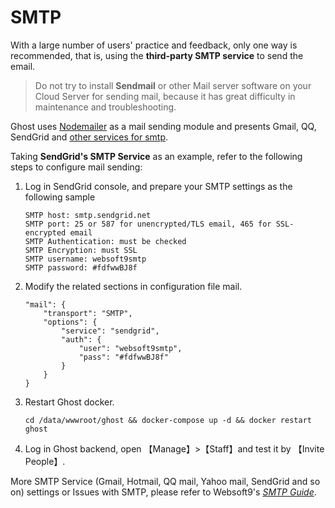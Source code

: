 # SMTP

With a large number of users' practice and feedback, only one way is recommended, that is, using the **third-party SMTP service** to send the email.

> Do not try to install **Sendmail** or other Mail server software on your Cloud Server for sending mail, because it has great difficulty in maintenance and troubleshooting.

Ghost uses [Nodemailer](https://github.com/nodemailer) as a mail sending module and presents Gmail, QQ, SendGrid and [other services for smtp](https://github.com/nodemailer/nodemailer/tree/0.7/#well-known-services-for-smtp).

Taking **SendGrid's SMTP Service** as an example, refer to the following steps to configure mail sending:

1. Log in SendGrid console, and prepare your SMTP settings as the following sample
   ```
   SMTP host: smtp.sendgrid.net
   SMTP port: 25 or 587 for unencrypted/TLS email, 465 for SSL-encrypted email
   SMTP Authentication: must be checked
   SMTP Encryption: must SSL
   SMTP username: websoft9smtp
   SMTP password: #fdfwwBJ8f    
   ```
2. Modify the related sections in configuration file mail.
   ```
   "mail": {
       "transport": "SMTP",
       "options": {
           "service": "sendgrid",
           "auth": {
               "user": "websoft9smtp",
               "pass": "#fdfwwBJ8f"
           }
       }
   }
   ```
3. Restart Ghost docker.
   ```
   cd /data/wwwroot/ghost && docker-compose up -d && docker restart ghost
   ```
4. Log in Ghost backend, open 【Manage】>【Staff】and test it by 【Invite People】.

More SMTP Service (Gmail, Hotmail, QQ mail, Yahoo mail, SendGrid and so on)  settings or Issues with SMTP, please refer to Websoft9's *[SMTP Guide](https://support.websoft9.com/docs/faq/tech-smtp.html)*.

